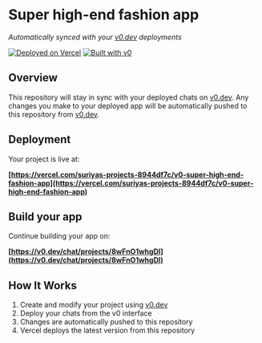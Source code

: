 # Super high-end fashion app

*Automatically synced with your [v0.dev](https://v0.dev) deployments*

[![Deployed on Vercel](https://img.shields.io/badge/Deployed%20on-Vercel-black?style=for-the-badge&logo=vercel)](https://vercel.com/suriyas-projects-8944df7c/v0-super-high-end-fashion-app)
[![Built with v0](https://img.shields.io/badge/Built%20with-v0.dev-black?style=for-the-badge)](https://v0.dev/chat/projects/8wFnO1whgDl)

## Overview

This repository will stay in sync with your deployed chats on [v0.dev](https://v0.dev).
Any changes you make to your deployed app will be automatically pushed to this repository from [v0.dev](https://v0.dev).

## Deployment

Your project is live at:

**[https://vercel.com/suriyas-projects-8944df7c/v0-super-high-end-fashion-app](https://vercel.com/suriyas-projects-8944df7c/v0-super-high-end-fashion-app)**

## Build your app

Continue building your app on:

**[https://v0.dev/chat/projects/8wFnO1whgDl](https://v0.dev/chat/projects/8wFnO1whgDl)**

## How It Works

1. Create and modify your project using [v0.dev](https://v0.dev)
2. Deploy your chats from the v0 interface
3. Changes are automatically pushed to this repository
4. Vercel deploys the latest version from this repository
